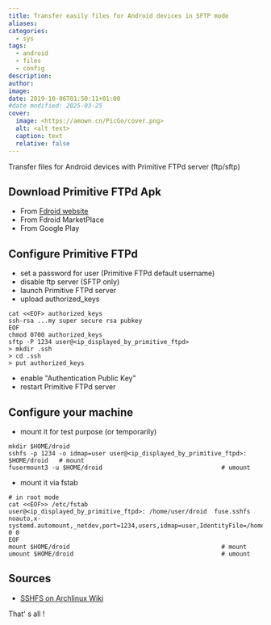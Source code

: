 ```yaml
---
title: Transfer easily files for Android devices in SFTP mode
aliases: 
categories:
  - sys
tags:
  - android
  - files
  - config
description: 
author: 
image: 
date: 2019-10-06T01:50:11+01:00
#date modified: 2025-03-25
cover:
  image: <https://amown.cn/PicGo/cover.png>
  alt: <alt text>
  caption: text
  relative: false
---
```


Transfer files for Android devices with Primitive FTPd server (ftp/sftp)

## Download Primitive FTPd Apk ##

* From [Fdroid website](https://f-droid.org/en/packages/org.primftpd/)
* From Fdroid MarketPlace 
* From Google Play

## Configure Primitive FTPd  ##

* set a password for user (Primitive FTPd default username)
* disable ftp server (SFTP only) 
* launch Primitive FTPd server
* upload authorized_keys

```shell
cat <<EOF> authorized_keys
ssh-rsa ...my super secure rsa pubkey
EOF
chmod 0700 authorized_keys
sftp -P 1234 user@<ip_displayed_by_primitive_ftpd>
> mkdir .ssh
> cd .ssh
> put authorized_keys
```

* enable "Authentication Public Key"
* restart Primitive FTPd server

## Configure your machine ##

* mount it for test purpose (or temporarily)

```shell
mkdir $HOME/droid
sshfs -p 1234 -o idmap=user user@<ip_displayed_by_primitive_ftpd>: $HOME/droid   # mount
fusermount3 -u $HOME/droid                                 # umount
```
* mount it via fstab

```shell
# in root mode
cat <<EOF>> /etc/fstab
user@<ip_displayed_by_primitive_ftpd>: /home/user/droid  fuse.sshfs noauto,x-systemd.automount,_netdev,port=1234,users,idmap=user,IdentityFile=/home/user/.ssh/id_rsa,allow_other,reconnect 0 0
EOF
mount $HOME/droid                                          # mount
umount $HOME/droid                                         # umount
```
## Sources ##

* [SSHFS on Archlinux Wiki](https://wiki.archlinux.org/index.php/SSHFS)

That' s all !

